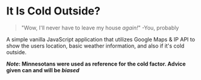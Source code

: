 # It Is Cold Outside?
>"Wow, I'll never have to leave my house _again!_" -You, probably

A simple vanilla JavaScript application that utilizes Google Maps & IP API to show the users location, basic weather information, and also if it's cold outside.

**_Note_: Minnesotans were used as reference for the cold factor. 
Advice given can and will be _biased_**
